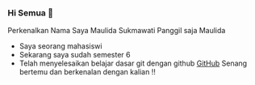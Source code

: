 ### Hi Semua 👋

Perkenalkan Nama Saya Maulida Sukmawati Panggil saja Maulida
- Saya seorang mahasiswi
- Sekarang saya sudah semester 6  
- Telah menyelesaikan belajar dasar git dengan github [GitHub](https://www.dicoding.com/certificates/ERZR4815NZYV)
Senang bertemu dan berkenalan dengan kalian !!
<!--
**maulllajakn/maulllajakn** is a ✨ _special_ ✨ repository because its `README.md` (this file) appears on your GitHub profile.
